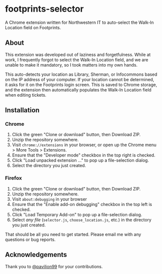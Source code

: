 # footprints-selector
A Chrome extension written for Northwestern IT to auto-select the Walk-In Location field on Footprints.

## About
This extension was developed out of laziness and forgetfulness. While at work, I frequently forgot to select the Walk-In Location field, and we are unable to make it mandatory, so I took matters into my own hands.

This auto-detects your location as Library, Sherman, or Infocommons based on the IP address of your computer. If your location cannot be determined, it asks for it on the Footprints login screen. This is saved to Chrome storage, and the extension then automatically populates the Walk-In Location field when editing tickets.

## Installation
### Chrome
1. Click the green "Clone or download" button, then Download ZIP.
2. Unzip the repository somewhere.
3. Visit `chrome://extensions` in your browser, or open up the Chrome menu > More Tools > Extensions.
4. Ensure that the "Developer mode" checkbox in the top right is checked.
5. Click "Load unpacked extension ..." to pop up a file-selection dialog.
6. Select the directory you just created.

### Firefox
1. Click the green "Clone or download" button, then Download ZIP.
2. Unzip the repository somewhere.
3. Visit `about:debugging` in your browser
4. Ensure that the "Enable add-on debugging" checkbox in the top left is checked.
5. Click "Load Temporary Add-on" to pop up a file-selection dialog.
6. Select _any file_ (```selector.js```, ```choose_location.js```, etc.) in the directory you just created.

That should be all you need to get started. Please email me with any questions or bug reports.

## Acknowledgements
Thank you to [@pavilion99](https://github.com/pavilion99) for your contributions.